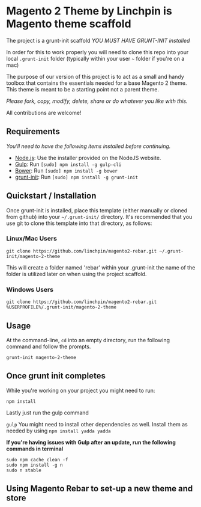 # Magento 2 Theme by Linchpin is Magento theme scaffold

The project is a grunt-init scaffold *YOU MUST HAVE GRUNT-INIT installed*

In order for this to work properly you will need to clone this repo into your local ```.grunt-init``` folder (typically within your user ```~``` folder if you're on a mac)

The purpose of our version of this project is to act as a small and handy toolbox that contains the essentials needed for a base Magento 2 theme. This theme is meant to be a starting point not a parent theme.

*Please fork, copy, modify, delete, share or do whatever you like with this.*

All contributions are welcome!

## Requirements

*You'll need to have the following items installed before continuing.*
  * [Node.js](http://nodejs.org): Use the installer provided on the NodeJS website.
  * [Gulp](http://gulpjs.com/): Run `[sudo] npm install -g gulp-cli`
  * [Bower](http://bower.io): Run `[sudo] npm install -g bower`
  * [grunt-init](http://gruntjs.com/project-scaffolding): Run `[sudo] npm install -g grunt-init`
  
## Quickstart / Installation

Once grunt-init is installed, place this template (either manually or cloned from github) into your `~/.grunt-init/` directory. It's recommended that you use git to clone this template into that directory, as follows:

### Linux/Mac Users

```
git clone https://github.com/linchpin/magento2-rebar.git ~/.grunt-init/magento-2-theme
```
This will create a folder named 'rebar' within your .grunt-init the name of the folder is utilized later on when using the project scaffold.

### Windows Users

```
git clone https://github.com/linchpin/magento2-rebar.git %USERPROFILE%/.grunt-init/magento-2-theme
```

## Usage

At the command-line, ```cd``` into an empty directory, run the following command and follow the prompts.

```
grunt-init magento-2-theme
```

## Once grunt init completes ##

While you're working on your project you might need to run:

`npm install`

Lastly just run the gulp command

`gulp` You might need to install other dependencies as well. Install them as needed by using `npm install yadda yadda`

**If you're having issues with Gulp after an update, run the following commands in terminal**
```
sudo npm cache clean -f
sudo npm install -g n
sudo n stable
```

## Using Magento Rebar to set-up a new theme and store